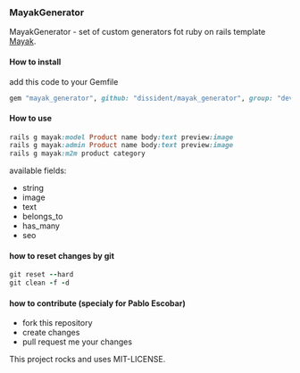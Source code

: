 ### MayakGenerator

MayakGenerator - set of custom generators fot ruby on rails template
[Mayak](https://github.com/dymio/mayak).

#### How to install

add this code to your Gemfile

``` ruby
gem "mayak_generator", github: "dissident/mayak_generator", group: "development"
```

#### How to use

``` ruby
rails g mayak:model Product name body:text preview:image
rails g mayak:admin Product name body:text preview:image
rails g mayak:m2m product category
```

available fields:

- string
- image
- text
- belongs_to
- has_many
- seo

#### how to reset changes by git

``` ruby
git reset --hard
git clean -f -d
```

#### how to contribute (specialy for Pablo Escobar)

- fork this repository
- create changes
- pull request me your changes

This project rocks and uses MIT-LICENSE.
